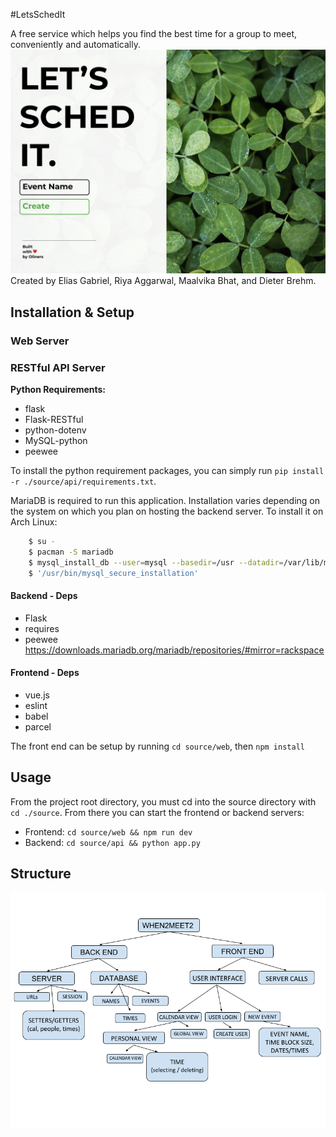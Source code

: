 #LetsSchedIt

A free service which helps you find the best time for a group to meet, conveniently and automatically.
![Mockup](documentation/Mockups/Desktop-Home-LeavesHalf.png)
Created by Elias Gabriel, Riya Aggarwal, Maalvika Bhat, and Dieter Brehm.


## Installation & Setup

### Web Server

### RESTful API Server

**Python Requirements:**
* flask
* Flask-RESTful
* python-dotenv
* MySQL-python
* peewee

To install the python requirement packages, you can simply run `pip install -r ./source/api/requirements.txt`.

MariaDB is required to run this application. Installation varies depending on the system on which you plan on hosting the backend server. To install it on Arch Linux:

```sh
	$ su -
	$ pacman -S mariadb
	$ mysql_install_db --user=mysql --basedir=/usr --datadir=/var/lib/mysql
	$ '/usr/bin/mysql_secure_installation'
```


#### Backend - Deps  
* Flask  
* requires
* peewee
https://downloads.mariadb.org/mariadb/repositories/#mirror=rackspace

#### Frontend - Deps  
* vue.js
* eslint
* babel
* parcel 

The front end can be setup by running
`cd source/web`, then `npm install`

## Usage
From the project root directory, you must cd into the source directory with `cd ./source`. From there you can start the frontend or backend servers:
* Frontend: `cd source/web && npm run dev`
* Backend: `cd source/api && python app.py`

## Structure
![AR Diagram](documentation/ARDiagram.png)
